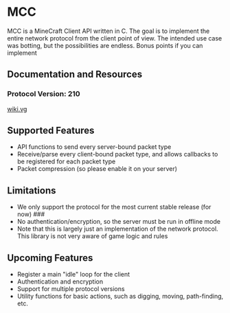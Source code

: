 MCC
==========

MCC is a MineCraft Client API written in C. The goal is to implement the entire network protocol from the client point of view. The intended use case was botting, but the possibilities are endless. Bonus points if you can implement

## Documentation and Resources ##

### Protocol Version: 210 ###

[wiki.vg](http://wiki.vg)


## Supported Features
* API functions to send every server-bound packet type
* Receive/parse every client-bound packet type, and allows callbacks to be registered for each packet type
* Packet compression (so please enable it on your server)

## Limitations ##
* We only support the protocol for the most current stable release (for now) ###
* No authentication/encryption, so the server must be run in offline mode
* Note that this is largely just an implementation of the network protocol. This library is not very aware of game logic and rules

## Upcoming Features ##
* Register a main "idle" loop for the client
* Authentication and encryption
* Support for multiple protocol versions
* Utility functions for basic actions, such as digging, moving, path-finding, etc.
